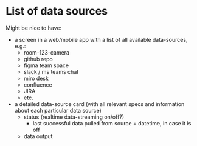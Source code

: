 # List of data sources

Might be nice to have:

- a screen in a web/mobile app with a list of all available data-sources, e.g.:
  - room-123-camera
  - github repo
  - figma team space
  - slack / ms teams chat
  - miro desk
  - confluence
  - JIRA
  - etc.
- a detailed data-source card (with all relevant specs and information about each particular data source)
  - status (realtime data-streaming on/off?)
    - last successful data pulled from source + datetime, in case it is off
  - data output
